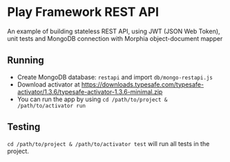 # Play Framework REST API

An example of building stateless REST API, using JWT (JSON Web Token), unit tests and MongoDB connection with Morphia object-document mapper

## Running

- Create MongoDB database: `restapi` and import `db/mongo-restapi.js`
- Download activator at https://downloads.typesafe.com/typesafe-activator/1.3.6/typesafe-activator-1.3.6-minimal.zip
- You can run the app by using `cd /path/to/project & /path/to/activator run`

## Testing

`cd /path/to/project & /path/to/activator test` will run all tests in the project.
